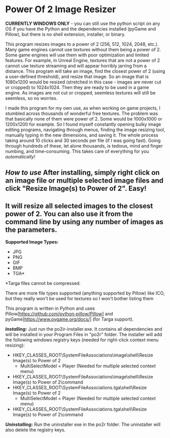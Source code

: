 # Power Of 2 Image Resizer

**CURRENTLY WINDOWS ONLY** - you can still use the python script on any OS if you have the Python and the dependencies installed (pyGame and Pillow), but there is no shell extension, installer, or binary.

This program resizes images to a power of 2 (256, 512, 1024, 2048, etc.). Many game engines cannot use textures without them being a power of 2. Some game engines will use them with poor optimization and limited features. For example, in Unreal Engine, textures that are not a power of 2 cannot use texture streaming and will appear horribly jarring from a distance.
This program will take an image, find the closest power of 2 (using a user-defined threshold), and resize that image. So an image that is 1080x1200 would be resized (stretched in this case - images are never cut or cropped) to 1024x1024. Then they are ready to be used in a game engine.
As images are not cut or cropped, seemless textures will still be seemless, so no worries.

I made this program for my own use, as when working on game projects, I stumbled across thousands of wonderful free textures. The problem was that basically none of them were power of 2. Some would be 1000x1000 or 1200x1200 for example. So I found myself constantly opening bulky image editing programs, navigating through menus, finding the image resizing tool, manually typing in the new dimensions, and saving it. The whole process taking around 10 clicks and 30 seconds per file (if I was going fast). Going through hundreds of these, let alone thousands, is tedious, mind and finger numbing, and time-consuming. This takes care of everything for you *automatically!*

***How to use***
After installing, simply right click on an image file or multiple selected image files and click "Resize Image(s) to Power of 2". Easy! 
---
It will resize all selected images to the closest power of 2. You can also use it from the command line by using any number of images as the parameters.
---

**Supported Image Types:**
* JPG
* PNG
* GIF
* BMP
* TGA*

*Targa files cannot be compressed.

There are more file types supported (anything supported by Pillow) like ICO, but they really won't be used for textures so I won't bother listing them

This program is written in Python and uses Pillow[https://github.com/python-pillow/Pillow] and pyGame[https://www.pygame.org/docs/] (for Targa support).

***Installing:***
Just run the po2ir-installer.exe. It contains all dependencies and will be installed in your Program Files in "po2r" folder.
The installer will add the following windows registry keys (needed for right-click context menu resizing):
* HKEY_CLASSES_ROOT\SystemFileAssociations\image\shell\Resize Image(s) to Power of 2
  * MultiSelectModel = Player     (Needed for multiple selected context menu)
* HKEY_CLASSES_ROOT\SystemFileAssociations\image\shell\Resize Image(s) to Power of 2\command
* HKEY_CLASSES_ROOT\SystemFileAssociations\.tga\shell\Resize Image(s) to Power of 2
  * MultiSelectModel = Player     (Needed for multiple selected context menu)
* HKEY_CLASSES_ROOT\SystemFileAssociations\.tga\shell\Resize Image(s) to Power of 2\command

***Uninstalling:***
Run the uninstaller exe in the po2r folder. The uninstaller will also delete the registry keys.
